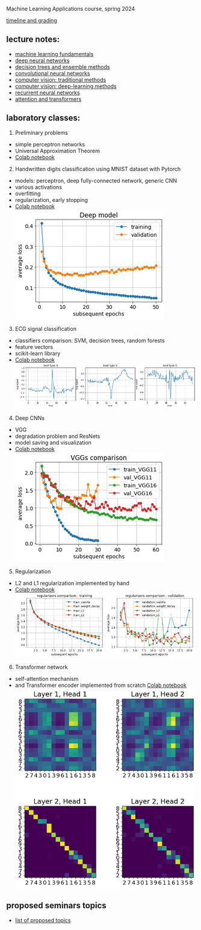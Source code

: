 Machine Learning Applications course, spring 2024

[timeline and grading](rules.pdf)

## lecture notes:
- [machine learning fundamentals](https://drive.google.com/file/d/1S1kyjETWWD8Ajgc_X_f6nRGsYXWa7g8P/view?usp=sharing)
- [deep neural networks](https://drive.google.com/file/d/1cNBT1Np76QPU1lcnMNaWRd_prHCJ8Re6/view?usp=sharing)
- [decision trees and ensemble methods](https://drive.google.com/file/d/1yXvrphpWBYCJ07F0NDYfk-KBtUtF1Pji/view?usp=sharing)
- [convolutional neural networks](https://drive.google.com/file/d/1MMwRDtjgv43sQ2_v9wZ9EqPUbJfUIPKJ/view?usp=sharing)
- [computer vision: traditional methods](https://drive.google.com/file/d/1kEe73ZhOLI28Nb5Fj54QynA4nolb0-yH/view?usp=sharing)
- [computer vision: deep-learning methods](https://drive.google.com/file/d/1yt_euw4TQZT1g1OTepu9vtJ9cYrnbObi/view?usp=sharing)
- [recurrent neural networks](https://drive.google.com/file/d/1PzNbIF8FpS0-Y_OzsKTIUb_HdOCGxQFd/view?usp=sharing)
- [attention and transformers](https://drive.google.com/file/d/1HDhGINMS3Aa1izvfYfjWPr7UOTeBhqor/view?usp=sharing)

<!--
- [autoencoders and GANs](https://drive.google.com/file/d/1ub8-l1em4A22HCeephXdbNPEZCBJCw3Y/view?usp=sharing)
- [graph- and group-equivariant- neural networks](https://drive.google.com/file/d/1IAOaZSrGka6yIboazptO29aMYYnMy9Yw/view?usp=sharing)
- [self- and semi-supervised learning, synthetic data](https://drive.google.com/file/d/1e7cKVR90kfm1oT11cy9hlBknMmGt9XC4/view?usp=sharing)
--> 


## laboratory classes:

1. Preliminary problems
- simple perceptron networks
- Universal Approximation Theorem
- [Colab notebook](https://colab.research.google.com/gist/jarek-pawlowski/18a24dcba8536ed4d1218c9a7bbd3eab/preliminary_problems.ipynb)
2. Handwritten digits classification using MNIST dataset with Pytorch
- models: perceptron, deep fully-connected network, generic CNN
- various activations
- overfitting
- regularization, early stopping
- [Colab notebook](https://colab.research.google.com/gist/jarek-pawlowski/a5177dbf879b7e1f6c0f1ec1f698a73e/mnist_in_3_flavours.ipynb)
![overfitted model](/Deep.png)
3. ECG signal classification
- classifiers comparison: SVM, decision trees, random forests
- feature vectors
- scikit-learn library
- [Colab notebook](https://colab.research.google.com/gist/jarek-pawlowski/a504de96d401a02556f0cea58f8fd21a/ecg_classification.ipynb)
![ecg arrhythimas](signals.png)
4. Deep CNNs
- VGG 
- degradation problem and ResNets
- model saving and visualization
- [Colab notebook](https://colab.research.google.com/gist/jarek-pawlowski/56f3f4c05d6bb54a2723edbf4109a678/advancedcnns.ipynb)
![example results for VGG](VGGs.png)
5. Regularization
- L2 and L1 regularization implemented by hand
- [Colab notebook](https://colab.research.google.com/gist/jarek-pawlowski/3ef2fb14caa3ade580d5cd3e23464c1b/regularization.ipynb)
![regularization results](regularization.png)
6. Transformer network
- self-attention mechanism
- and Transformer encoder implemented from scratch
[Colab notebook](https://colab.research.google.com/gist/jarek-pawlowski/6d17ed56c7f70a912f7ae3f9a72070f1/simple_transformer.ipynb)
![attention map](attention_head.png)

<!--
7. Augmentation in image processing, two separated tasks:
- take MNIST or CIFAR dataset, apply some simple geometric transformations (see e.g. [lecture](CV2.pdf)), and check if such dataset extending improves accuracy (take some CNN model from previous labs):
    * use simple transformations (e.g. flip, rotate, translate, scale) using [scikit-image](https://scikit-image.org/docs/dev/api/skimage.transform.html), or [open-cv](https://docs.opencv.org/4.x/da/d6e/tutorial_py_geometric_transformations.html)
    * or use [albumentations](https://github.com/albumentations-team/albumentations) library, demo: https://demo.albumentations.ai/
    > * example of combining *albumentations* with pytorch *Dataset* is presented [here](pytorch_albumentations.ipynb)
    * in case of MNIST verify if applying flips or rotations > 45 deg improve accuracy or not, why?
- play with one-shot style transfer that might be also used for images augmentation (e.g. see [here](https://www.nature.com/articles/s41598-022-09264-z)), understand the idea, and run some exemplary code on your own images
> * papers:
>   * [Gatys original paper](https://www.cv-foundation.org/openaccess/content_cvpr_2016/papers/Gatys_Image_Style_Transfer_CVPR_2016_paper.pdf)
>   * https://arxiv.org/pdf/1904.11617v1.pdf 
> * code:
>   * https://github.com/limingcv/Photorealistic-Style-Transfer 
>   * https://github.com/KushajveerSingh/Photorealistic-Style-Transfer

8. Convolutional GAN on MNIST
- generative adversarial network model: generator & discriminator 
- training GANs

[Colab notebook](GAN_on_MNIST.ipynb)

![example results for GAN model](generated_mnist.png)
-->


## proposed seminars topics
- [list of proposed topics](seminar_topics.pdf)
